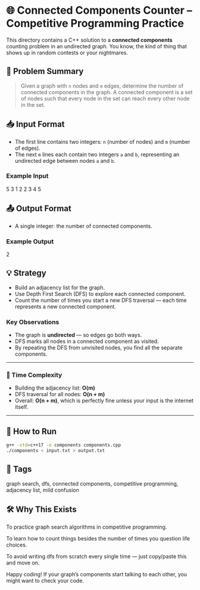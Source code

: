 # 🌐 Connected Components Counter – Competitive Programming Practice

This directory contains a C++ solution to a **connected components** counting problem in an undirected graph. You know, the kind of thing that shows up in random contests or your nightmares.

## 📜 Problem Summary
> Given a graph with `n` nodes and `m` edges, determine the number of connected components in the graph. A connected component is a set of nodes such that every node in the set can reach every other node in the set.

## 📥 Input Format
- The first line contains two integers: `n` (number of nodes) and `m` (number of edges).
- The next `m` lines each contain two integers `a` and `b`, representing an undirected edge between nodes `a` and `b`.

### Example Input
5 3
1 2
2 3
4 5

## 📤 Output Format
- A single integer: the number of connected components.

### Example Output
2

## 💡 Strategy
- Build an adjacency list for the graph.
- Use Depth First Search (DFS) to explore each connected component.
- Count the number of times you start a new DFS traversal — each time represents a new connected component.

### Key Observations
- The graph is **undirected** — so edges go both ways.
- DFS marks all nodes in a connected component as visited.
- By repeating the DFS from unvisited nodes, you find all the separate components.

---

### 🧠 Time Complexity
- Building the adjacency list: **O(m)**
- DFS traversal for all nodes: **O(n + m)**
- Overall: **O(n + m)**, which is perfectly fine unless your input is the internet itself.

---

## 🚀 How to Run
```sh
g++ -std=c++17 -o components components.cpp
./components < input.txt > output.txt
```
## 🔖 Tags
graph search, dfs, connected components, competitive programming, adjacency list, mild confusion

## 🛠 Why This Exists
To practice graph search algorithms in competitive programming.

To learn how to count things besides the number of times you question life choices.

To avoid writing dfs from scratch every single time — just copy/paste this and move on.

Happy coding! If your graph’s components start talking to each other, you might want to check your code.
